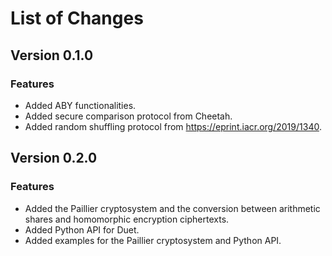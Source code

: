 # List of Changes

## Version 0.1.0

### Features

- Added ABY functionalities.
- Added secure comparison protocol from Cheetah.
- Added random shuffling protocol from https://eprint.iacr.org/2019/1340.

## Version 0.2.0

### Features

- Added the Paillier cryptosystem and the conversion between arithmetic shares and homomorphic encryption ciphertexts.
- Added Python API for Duet.
- Added examples for the Paillier cryptosystem and Python API.
